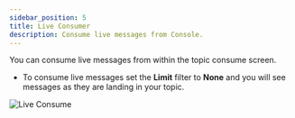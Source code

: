 ```yaml
---
sidebar_position: 5
title: Live Consumer
description: Consume live messages from Console.
---
```


You can consume live messages from within the topic consume screen. 

 - To consume live messages set the **Limit** filter to **None** and you will see messages as they are landing in your topic. 

![Live Consume](/img/console/console-live-consume.gif)